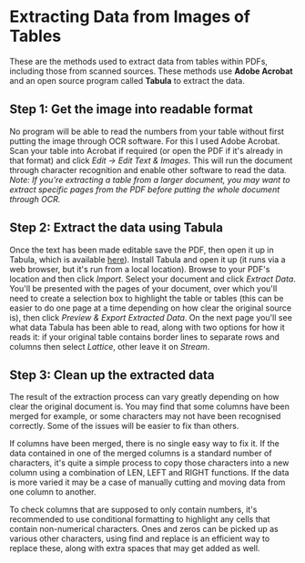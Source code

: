 # Extracting Data from Images of Tables

These are the methods used to extract data from tables within PDFs, including those from scanned sources. These methods use **Adobe Acrobat** and an open source program called **Tabula** to extract the data.

## Step 1: Get the image into readable format
No program will be able to read the numbers from your table without first putting the image through OCR software. For this I used Adobe Acrobat. Scan your table into Acrobat if required (or open the PDF if it's already in that format) and click *Edit -> Edit Text & Images.* This will run the document through character recognition and enable other software to read the data. *Note: If you're extracting a table from a larger document, you may want to extract specific pages from the PDF before putting the whole document through OCR.*

## Step 2: Extract the data using Tabula
Once the text has been made editable save the PDF, then open it up in Tabula, which is available [here](https://tabula.technology)). Install Tabula and open it up (it runs via a web browser, but it's run from a local location). Browse to your PDF's location and then click *Import*. Select your document and click *Extract Data*. You'll be presented with the pages of your document, over which you'll need to create a selection box to highlight the table or tables (this can be easier to do one page at a time depending on how clear the original source is), then click *Preview & Export Extracted Data*. On the next page you'll see what data Tabula has been able to read, along with two options for how it reads it: if your original table contains border lines to separate rows and columns then select *Lattice*, other leave it on *Stream*.

## Step 3: Clean up the extracted data
The result of the extraction process can vary greatly depending on how clear the original document is. You may find that some columns have been merged for example, or some characters may not have been recognised correctly. Some of the issues will be easier to fix than others.  

If columns have been merged, there is no single easy way to fix it. If the data contained in one of the merged columns is a standard number of characters, it's quite a simple process to copy those characters into a new column using a combination of LEN, LEFT and RIGHT functions. If the data is more varied it may be a case of manually cutting and moving data from one column to another.  

To check columns that are supposed to only contain numbers, it's recommended to use conditional formatting to highlight any cells that contain non-numerical characters. Ones and zeros can be picked up as various other characters, using find and replace is an efficient way to replace these, along with extra spaces that may get added as well.
